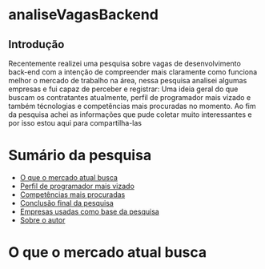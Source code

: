 <h1 allign= "center"> analiseVagasBackend </h1>

## Introdução
<p allign="center"> Recentemente realizei uma pesquisa sobre vagas de desenvolvimento back-end com a intenção de compreender mais claramente como funciona melhor o mercado de trabalho na área, nessa pesquisa analisei algumas empresas e fui capaz de perceber e registrar: Uma ideia geral do que buscam os contratantes atualmente, perfil de programador mais vizado e também técnologias e competências mais procuradas no momento. Ao fim da pesquisa achei as informações que pude coletar muito interessantes e por isso estou aqui para compartilha-las</p>

Sumário da pesquisa
===================
* [O que o mercado atual busca](#mercadoAtual)
* [Perfil de programador mais vizado](#perfilProgramadores)
* [Competências mais procuradas](#competencias)
* [Conclusão final da pesquisa](#conclusao)
* [Empresas usadas como base da pesquisa](#empresas)
* [Sobre o autor](#sobreAutor)

# O que o mercado atual busca
